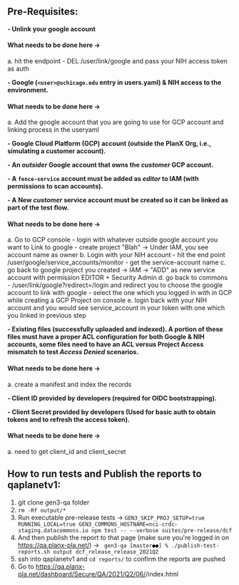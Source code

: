 ## Pre-Requisites:

<b> - Unlink your google account</b>
#### What needs to be done here ->
a. hit the endpoint - DEL <hostname>/user/link/google and pass your NIH access token as auth
  
<b> - Google (`<user>@uchicago.edu` entry in users.yaml) & NIH access to the environment. </b>
#### What needs to be done here ->
a. Add the google account that you are going to use for GCP account and linking process in the useryaml

<b> - Google Cloud Platform (GCP) account (outside the PlanX Org, i.e., simulating a customer account).</b>

<b> - An _outsider_ Google account that owns the _customer_ GCP account.</b>

<b> - A `fence-service` account must be added as _editor_ to IAM (with permissions to scan accounts).</b>

<b> - A New _customer_ service account must be created so it can be linked as part of the test flow.</b>
#### What needs to be done here ->
  a. Go to GCP console - login with whatever outside google account you want to Link to google - create project "Blah" -> Under IAM, you see account name as owner
  b. Login with your NIH account - hit the end point <hostname>/user/google/service_accounts/monitor - get the service-account name
  c. go back to google project you created -> IAM -> "ADD" as new service account with permission EDITOR + Security Admin
  d. go back to commons - <hostname>/user/link/google?redirect=/login and redirect you to choose the google account to link with google - select the one which you logged in with in GCP while creating a GCP Project on console
  e. login back with your NIH account and you would see service_account in your token with one which you linked in previous step

<b> - Existing files (successfully uploaded and indexed). A portion of these files must have a proper ACL configuration for both Google & NIH accounts, some files need to have an ACL versus Project Access mismatch to test _Access Denied_ scenarios. </b>
#### What needs to be done here ->
  a. create a manifest and index the records
  
<b> - Client ID provided by developers (required for OIDC bootstrapping).</b>

<b> - Client Secret provided by developers (Used for basic auth to obtain tokens and to refresh the access token).</b>
#### What needs to be done here ->
  a. need to get client_id and client_secret

## How to run tests and Publish the reports to qaplanetv1:

1. git clone gen3-qa folder
2. `rm -Rf output/*`
3. Run executable pre-release tests ->
`GEN3_SKIP_PROJ_SETUP=true RUNNING_LOCAL=true GEN3_COMMONS_HOSTNAME=nci-crdc-staging.datacommons.io npm test -- --verbose suites/pre-release/dcf`
4. And then publish the report to that page (make sure you're logged in on https://qa.planx-pla.net/) -> `
gen3-qa [master●●] % ./publish-test-reports.sh output dcf_release_release_2021Q2`
5. ssh into qaplanetv1 and `cd reports/` to confirm the reports are pushed
6. Go to https://qa.planx-pla.net/dashboard/Secure/QA/2021/Q2/06/<filename>/index.html